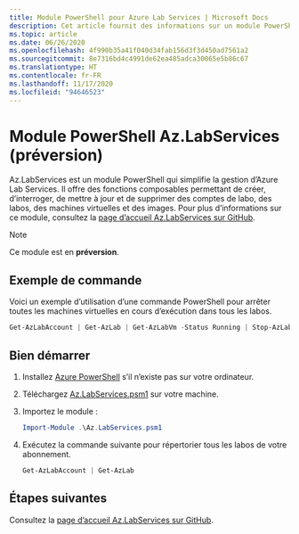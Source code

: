 ```yaml
---
title: Module PowerShell pour Azure Lab Services | Microsoft Docs
description: Cet article fournit des informations sur un module PowerShell qui facilite la gestion des artefacts dans Azure Lab Services.
ms.topic: article
ms.date: 06/26/2020
ms.openlocfilehash: 4f990b35a41f040d34fab156d3f3d450ad7561a2
ms.sourcegitcommit: 8e7316bd4c4991de62ea485adca30065e5b86c67
ms.translationtype: HT
ms.contentlocale: fr-FR
ms.lasthandoff: 11/17/2020
ms.locfileid: "94646523"
---
```

# <a name="azlabservices-powershell-module-preview"></a>Module PowerShell Az.LabServices (préversion)
Az.LabServices est un module PowerShell qui simplifie la gestion d’Azure Lab Services. Il offre des fonctions composables permettant de créer, d’interroger, de mettre à jour et de supprimer des comptes de labo, des labos, des machines virtuelles et des images. Pour plus d’informations sur ce module, consultez la [page d’accueil Az.LabServices sur GitHub](https://github.com/Azure/azure-devtestlab/tree/master/samples/ClassroomLabs/Modules/Library).

> [!NOTE]
> Ce module est en **préversion**. 

## <a name="example-command"></a>Exemple de commande
Voici un exemple d’utilisation d’une commande PowerShell pour arrêter toutes les machines virtuelles en cours d’exécution dans tous les labos.

```powershell
Get-AzLabAccount | Get-AzLab | Get-AzLabVm -Status Running | Stop-AzLabVm
```

## <a name="get-started"></a>Bien démarrer
1. Installez [Azure PowerShell](/powershell/azure/) s’il n’existe pas sur votre ordinateur. 
2. Téléchargez [Az.LabServices.psm1](https://github.com/Azure/azure-devtestlab/blob/master/samples/ClassroomLabs/Modules/Library/Az.LabServices.psm1) sur votre machine.
3. Importez le module :

    ```powershell
    Import-Module .\Az.LabServices.psm1
    ```
4. Exécutez la commande suivante pour répertorier tous les labos de votre abonnement.

    ```powershell
    Get-AzLabAccount | Get-AzLab
    ```

## <a name="next-steps"></a>Étapes suivantes
Consultez la [page d’accueil Az.LabServices sur GitHub](https://github.com/Azure/azure-devtestlab/tree/master/samples/ClassroomLabs/Modules/Library).